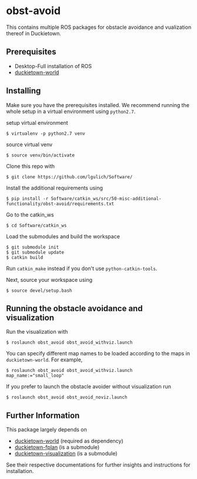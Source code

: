 # obst-avoid
This contains multiple ROS packages for obstacle avoidance and vualization thereof in Duckietown.

## Prerequisites
- Desktop-Full installation of ROS
- [duckietown-world](https://github.com/duckietown/duckietown-world)

## Installing
Make sure you have the prerequisites installed. We recommend running the whole setup in a virtual environment using `python2.7`.

setup virtual environment
```
$ virtualenv -p python2.7 venv
```
source virtual venv
```
$ source venv/bin/activate
```


Clone this repo with
```
$ git clone https://github.com/lgulich/Software/
```
Install the additional requirements using
```
$ pip install -r Software/catkin_ws/src/50-misc-additional-functionality/obst-avoid/requirements.txt 
```
Go to the catkin_ws
```
$ cd Software/catkin_ws
```
Load the submodules and build the workspace
```
$ git submodule init
$ git submodule update
$ catkin build 
```
Run `catkin_make` instead if you don't use `python-catkin-tools`.

Next, source your workspace using
```
$ source devel/setup.bash
```

## Running the obstacle avoidance and visualization
Run the visualization with
```
$ roslaunch obst_avoid obst_avoid_withviz.launch
```

You can specify different map names to be loaded according to the maps in 
`duckietown-world`. For example,
```
$ roslaunch obst_avoid obst_avoid_withviz.launch map_name:="small_loop"
```

If you prefer to launch the obstacle avoider without visualization run
```
$ roslaunch obst_avoid obst_avoid_noviz.launch
```


## Further Information
This package largely depends on
- [duckietown-world](https://github.com/duckietown/duckietown-world) (required as dependency) 
- [duckietown-fplan](https://github.com/duckietown/duckietown-fplan) (is a submodule)
- [duckietown-visualization](https://github.com/surirohit/duckietown-visualization) (is a submodule)

See their respective documentations for further insights and instructions for installation.


